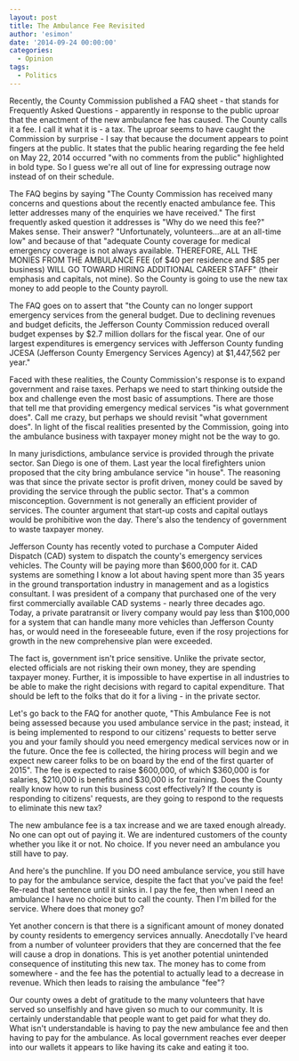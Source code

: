```yaml
---
layout: post
title: The Ambulance Fee Revisited
author: 'esimon'
date: '2014-09-24 00:00:00'
categories:
  - Opinion
tags:
  - Politics
---
```

Recently, the County Commission published a FAQ sheet - that stands for Frequently Asked Questions - apparently in response to the public uproar that the enactment of the new ambulance fee has caused. The County calls it a fee. I call it what it is - a tax. The uproar seems to have caught the Commission by surprise - I say that because the document appears to point fingers at the public. It states that the public hearing regarding the fee held on May 22, 2014 occurred "with no comments from the public" highlighted in bold type. So I guess we're all out of line for expressing outrage now instead of on their schedule. 

The FAQ begins by saying "The County Commission has received many concerns and questions about the recently enacted ambulance fee. This letter addresses many of the enquiries we have received." The first frequently asked question it addresses is "Why do we need this fee?" Makes sense. Their answer? "Unfortunately, volunteers...are at an all-time low" and because of that "adequate County coverage for medical emergency coverage is not always available. THEREFORE, ALL THE MONIES FROM THE AMBULANCE FEE (of $40 per residence and $85 per business) WILL GO TOWARD HIRING ADDITIONAL CAREER STAFF" (their emphasis and capitals, not mine). So the County is going to use the new tax money to add people to the County payroll. 

The FAQ goes on to assert that "the County can no longer support emergency services from the general budget. Due to declining revenues and budget deficits, the Jefferson County Commission reduced overall budget expenses by $2.7 million dollars for the fiscal year. One of our largest expenditures is emergency services with Jefferson County funding JCESA (Jefferson County Emergency Services Agency) at $1,447,562 per year." 

Faced with these realities, the County Commission's response is to expand government and raise taxes. Perhaps we need to start thinking outside the box and challenge even the most basic of assumptions. There are those that tell me that providing emergency medical services "is what government does". Call me crazy, but perhaps we should revisit "what government does". In light of the fiscal realities presented by the Commission, going into the ambulance business with taxpayer money might not be the way to go. 

In many jurisdictions, ambulance service is provided through the private sector. San Diego is one of them. Last year the local firefighters union proposed that the city bring ambulance service "in house". The reasoning was that since the private sector is profit driven, money could be saved by providing the service through the public sector. That's a common misconception. Government is not generally an efficient provider of services. The counter argument that start-up costs and capital outlays would be prohibitive won the day. There's also the tendency of government to waste taxpayer money. 

Jefferson County has recently voted to purchase a Computer Aided Dispatch (CAD) system to dispatch the county's emergency services vehicles. The County will be paying more than $600,000 for it. CAD systems are something I know a lot about having spent more than 35 years in the ground transportation industry in management and as a logistics consultant. I was president of a company that purchased one of the very first commercially available CAD systems - nearly three decades ago. Today, a private paratransit or livery company would pay less than $100,000 for a system that can handle many more vehicles than Jefferson County has, or would need in the foreseeable future, even if the rosy projections for growth in the new comprehensive plan were exceeded. 

The fact is, government isn't price sensitive. Unlike the private sector, elected officials are not risking their own money, they are spending taxpayer money. Further, it is impossible to have expertise in all industries to be able to make the right decisions with regard to capital expenditure. That should be left to the folks that do it for a living - in the private sector. 

Let's go back to the FAQ for another quote, "This Ambulance Fee is not being assessed because you used ambulance service in the past; instead, it is being implemented to respond to our citizens' requests to better serve you and your family should you need emergency medical services now or in the future. Once the fee is collected, the hiring process will begin and we expect new career folks to be on board by the end of the first quarter of 2015". The fee is expected to raise $600,000, of which $360,000 is for salaries, $210,000 is benefits and $30,000 is for training. Does the County really know how to run this business cost effectively? If the county is responding to citizens' requests, are they going to respond to the requests to eliminate this new tax?

The new ambulance fee is a tax increase and we are taxed enough already. No one can opt out of paying it. We are indentured customers of the county whether you like it or not. No choice. If you never need an ambulance you still have to pay. 

And here's the punchline. If you DO need ambulance service, you still have to pay for the ambulance service, despite the fact that you've paid the fee! Re-read that sentence until it sinks in. I pay the fee, then when I need an ambulance I have no choice but to call the county. Then I'm billed for the service. Where does that money go? 

Yet another concern is that there is a significant amount of money donated by county residents to emergency services annually. Anecdotally I've heard from a number of volunteer providers that they are concerned that the fee will cause a drop in donations. This is yet another potential unintended consequence of instituting this new tax. The money has to come from somewhere - and the fee has the potential to actually lead to a decrease in revenue. Which then leads to raising the ambulance "fee"?

Our county owes a debt of gratitude to the many volunteers that have served so unselfishly and have given so much to our community. It is certainly understandable that people want to get paid for what they do. What isn't understandable is having to pay the new ambulance fee and then having to pay for the ambulance. As local government reaches ever deeper into our wallets it appears to like having its cake and eating it too. 

